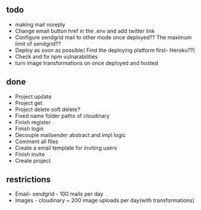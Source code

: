 ## todo
- making mail noreply
- Change email button href in the .env and add twitter link
- Configure sendgrid mail to other mode once deployed?? The maximum limit of sendgrid??
- Deploy as soon as possible( Find the deploying platform first- Heroku??)
- Check and fix npm vulnarabilities
- turn image transformations on once deployed and hosted

## done
- Project update
- Project get
- Project delete soft delete?
- Fixed name folder paths of cloudinary
- Finish register
- Finish login
- Decouple mailsender abstract and impl logic
- Comment all files
- Create a email template for inviting users
- Finish invite
- Create project

## restrictions
- Email- sendgrid - 100 mails per day
- Images - cloudinary ~ 200 image uploads per day(with transformations)


